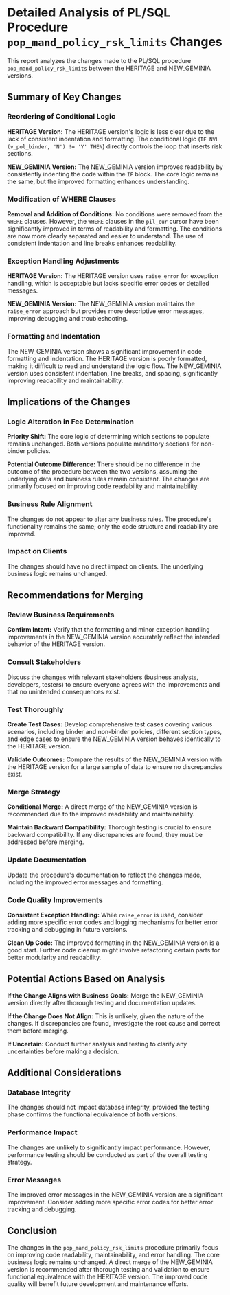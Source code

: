 # Detailed Analysis of PL/SQL Procedure `pop_mand_policy_rsk_limits` Changes

This report analyzes the changes made to the PL/SQL procedure `pop_mand_policy_rsk_limits` between the HERITAGE and NEW_GEMINIA versions.

## Summary of Key Changes

### Reordering of Conditional Logic

**HERITAGE Version:** The HERITAGE version's logic is less clear due to the lack of consistent indentation and formatting. The conditional logic (`IF NVL (v_pol_binder, 'N') != 'Y' THEN`)  directly controls the loop that inserts risk sections.

**NEW_GEMINIA Version:** The NEW_GEMINIA version improves readability by consistently indenting the code within the `IF` block.  The core logic remains the same, but the improved formatting enhances understanding.

### Modification of WHERE Clauses

**Removal and Addition of Conditions:** No conditions were removed from the `WHERE` clauses.  However, the `WHERE` clauses in the `pil_cur` cursor have been significantly improved in terms of readability and formatting.  The conditions are now more clearly separated and easier to understand. The use of consistent indentation and line breaks enhances readability.

### Exception Handling Adjustments

**HERITAGE Version:** The HERITAGE version uses `raise_error` for exception handling, which is acceptable but lacks specific error codes or detailed messages.

**NEW_GEMINIA Version:** The NEW_GEMINIA version maintains the `raise_error` approach but provides more descriptive error messages, improving debugging and troubleshooting.

### Formatting and Indentation

The NEW_GEMINIA version shows a significant improvement in code formatting and indentation.  The HERITAGE version is poorly formatted, making it difficult to read and understand the logic flow. The NEW_GEMINIA version uses consistent indentation, line breaks, and spacing, significantly improving readability and maintainability.


## Implications of the Changes

### Logic Alteration in Fee Determination

**Priority Shift:** The core logic of determining which sections to populate remains unchanged.  Both versions populate mandatory sections for non-binder policies.

**Potential Outcome Difference:**  There should be no difference in the outcome of the procedure between the two versions, assuming the underlying data and business rules remain consistent.  The changes are primarily focused on improving code readability and maintainability.

### Business Rule Alignment

The changes do not appear to alter any business rules. The procedure's functionality remains the same; only the code structure and readability are improved.

### Impact on Clients

The changes should have no direct impact on clients.  The underlying business logic remains unchanged.


## Recommendations for Merging

### Review Business Requirements

**Confirm Intent:** Verify that the formatting and minor exception handling improvements in the NEW_GEMINIA version accurately reflect the intended behavior of the HERITAGE version.

### Consult Stakeholders

Discuss the changes with relevant stakeholders (business analysts, developers, testers) to ensure everyone agrees with the improvements and that no unintended consequences exist.

### Test Thoroughly

**Create Test Cases:** Develop comprehensive test cases covering various scenarios, including binder and non-binder policies, different section types, and edge cases to ensure the NEW_GEMINIA version behaves identically to the HERITAGE version.

**Validate Outcomes:**  Compare the results of the NEW_GEMINIA version with the HERITAGE version for a large sample of data to ensure no discrepancies exist.

### Merge Strategy

**Conditional Merge:** A direct merge of the NEW_GEMINIA version is recommended due to the improved readability and maintainability.

**Maintain Backward Compatibility:**  Thorough testing is crucial to ensure backward compatibility.  If any discrepancies are found, they must be addressed before merging.

### Update Documentation

Update the procedure's documentation to reflect the changes made, including the improved error messages and formatting.

### Code Quality Improvements

**Consistent Exception Handling:** While `raise_error` is used, consider adding more specific error codes and logging mechanisms for better error tracking and debugging in future versions.

**Clean Up Code:** The improved formatting in the NEW_GEMINIA version is a good start.  Further code cleanup might involve refactoring certain parts for better modularity and readability.


## Potential Actions Based on Analysis

**If the Change Aligns with Business Goals:**  Merge the NEW_GEMINIA version directly after thorough testing and documentation updates.

**If the Change Does Not Align:** This is unlikely, given the nature of the changes.  If discrepancies are found, investigate the root cause and correct them before merging.

**If Uncertain:** Conduct further analysis and testing to clarify any uncertainties before making a decision.


## Additional Considerations

### Database Integrity

The changes should not impact database integrity, provided the testing phase confirms the functional equivalence of both versions.

### Performance Impact

The changes are unlikely to significantly impact performance.  However, performance testing should be conducted as part of the overall testing strategy.

### Error Messages

The improved error messages in the NEW_GEMINIA version are a significant improvement.  Consider adding more specific error codes for better error tracking and debugging.


## Conclusion

The changes in the `pop_mand_policy_rsk_limits` procedure primarily focus on improving code readability, maintainability, and error handling.  The core business logic remains unchanged.  A direct merge of the NEW_GEMINIA version is recommended after thorough testing and validation to ensure functional equivalence with the HERITAGE version.  The improved code quality will benefit future development and maintenance efforts.
